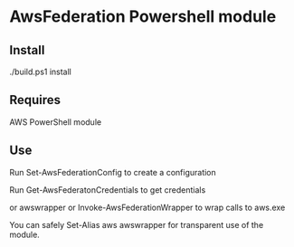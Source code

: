 AwsFederation Powershell module
===============================

Install
-------

./build.ps1 install


Requires
---------

AWS PowerShell module

Use
---

Run Set-AwsFederationConfig to create a configuration

Run Get-AwsFederatonCredentials to get credentials

or awswrapper or Invoke-AwsFederationWrapper to wrap calls to aws.exe

You can safely Set-Alias aws awswrapper for transparent use of the module.


 
